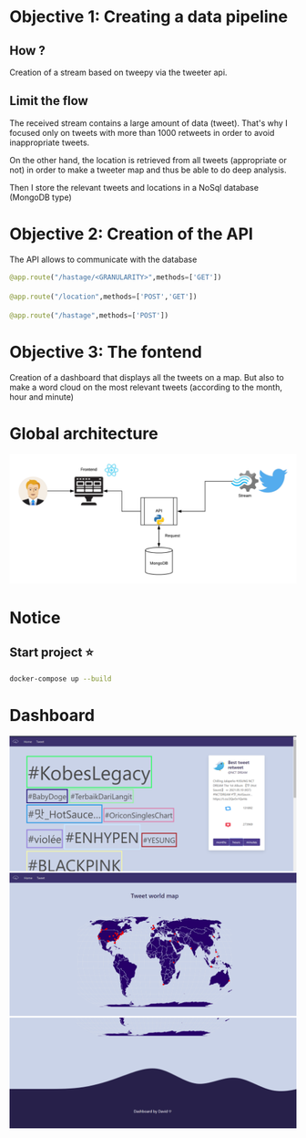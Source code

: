 # Objective 1: Creating a data pipeline

## How ?

Creation of a stream based on tweepy via the tweeter api.

## Limit the flow 

The received stream contains a large amount of data (tweet). That's why I focused only on tweets with more than 1000 retweets in order to avoid inappropriate tweets.

On the other hand, the location is retrieved from all tweets (appropriate or not) in order to make a tweeter map and thus be able to do deep analysis.

Then I store the relevant tweets and locations in a NoSql database (MongoDB type)

# Objective 2: Creation of the API

The API allows to communicate with the database

```python
@app.route("/hastage/<GRANULARITY>",methods=['GET'])
  
@app.route("/location",methods=['POST','GET'])

@app.route("/hastage",methods=['POST'])
```

# Objective 3: The fontend

Creation of a dashboard that displays all the tweets on a map. 
But also to make a word cloud on the most relevant tweets (according to the month, hour and minute)

# Global architecture 

![archi](architecture.png)

# Notice 

## Start project :star:

```sh
docker-compose up --build
```

# Dashboard 
![Dashboard](dashboard_part_1.png)
![Dashboard](dashboard_part_2.png)
![Dashboard](dashboard_bottom_part.png)






